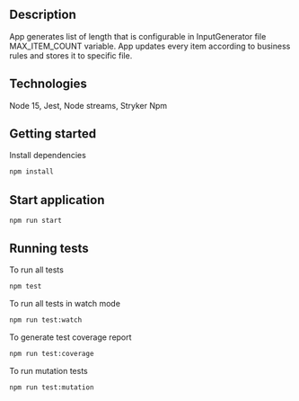 ## Description

App generates list of length that is configurable in InputGenerator file MAX_ITEM_COUNT variable.
App updates every item according to business rules and stores it to specific file.

## Technologies

Node 15,
Jest,
Node streams,
Stryker
Npm

## Getting started

Install dependencies

```sh
npm install
```

## Start application

```
npm run start
```

## Running tests

To run all tests

```sh
npm test
```

To run all tests in watch mode

```sh
npm run test:watch
```

To generate test coverage report

```sh
npm run test:coverage
```

To run mutation tests

```
npm run test:mutation
```